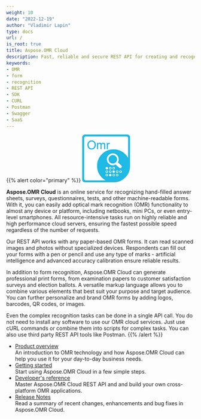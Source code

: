 ```yaml
---
weight: 10
date: "2022-12-19"
author: "Vladimir Lapin"
type: docs
url: /
is_root: true
title: Aspose.OMR Cloud
description: Fast, reliable and secure REST API for creating and recognizing machine-readable questionnaires, surveys, answer sheets and similar paper-based forms.
keywords:
- OMR
- form
- recognition
- REST API
- SDK
- CURL
- Postman
- Swagger
- SaaS
---
```


{{% alert color="primary" %}}
![Aspose.OMR Cloud](aspose-omr-cloud.png)

**Aspose.OMR Cloud** is an online service for recognizing hand-filled answer sheets, surveys, questionnaires, tests, and other machine-readable forms. With it, you can easily add optical mark recognition (OMR) functionality to almost any device or platform, including netbooks, mini PCs, or even entry-level smartphones. All resource-intensive tasks run on highly reliable and high performance cloud servers, ensuring the fastest possible speed regardless of the number of requests.

Our REST API works with any paper-based OMR forms. It can read scanned images and photos without specialized devices. Respondents can fill out your forms with a pen or pencil and use any type of marks - artificial intelligence and advanced accuracy calibration ensure reliable results. 

In addition to form recognition, Aspose.OMR Cloud can generate professional print forms, from examination papers to customer satisfaction surveys and election ballots. A versatile markup language allows you to combine various elements that best suit your purpose and target audience. You can further personalize and brand OMR forms by adding logos, barcodes, QR codes, or images.

Even the complex recognition tasks can be done in a single API call. You do not need to install any software to use our OMR cloud services. Just use cURL commands or combine them into scripts for complex tasks. You can also use third party REST API tools like Postman.
{{% /alert %}}

- [Product overview](/omr/product-overview/)  
  An introduction to OMR technology and how Aspose.OMR Cloud can help you use it for your day-to-day business needs.
- [Getting started](/omr/getting-started/)  
  Start using Aspose.OMR Cloud in a few simple steps.
- [Developer's reference](/omr/developer-reference/)  
  Master Aspose.OMR Cloud REST API and and build your own cross-platform OMR applications.
- [Release Notes](/omr/release-notes/)  
  Read a summary of recent changes, enhancements and bug fixes in Aspose.OMR Cloud.
